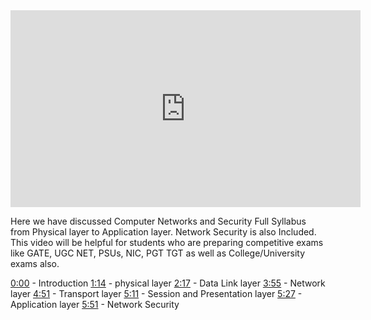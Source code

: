<iframe width="560" height="315" src="https://www.youtube.com/embed/JFF2vJaN0Cw" title="YouTube video player" frameborder="0" allow="accelerometer; autoplay; clipboard-write; encrypted-media; gyroscope; picture-in-picture" allowfullscreen></iframe>

Here we have discussed Computer Networks and Security Full Syllabus from Physical layer to Application layer. Network Security is also Included. This video will be helpful for students who are preparing competitive exams like GATE, UGC NET, PSUs, NIC, PGT TGT as well as College/University exams also.

[0:00](https://www.youtube.com/watch?v=JFF2vJaN0Cw&list=PLxCzCOWd7aiGFBD2-2joCpWOLUrDLvVV_&index=1&t=0s) - Introduction [1:14](https://www.youtube.com/watch?v=JFF2vJaN0Cw&list=PLxCzCOWd7aiGFBD2-2joCpWOLUrDLvVV_&index=1&t=74s) - physical layer [2:17](https://www.youtube.com/watch?v=JFF2vJaN0Cw&list=PLxCzCOWd7aiGFBD2-2joCpWOLUrDLvVV_&index=1&t=137s) - Data Link layer [3:55](https://www.youtube.com/watch?v=JFF2vJaN0Cw&list=PLxCzCOWd7aiGFBD2-2joCpWOLUrDLvVV_&index=1&t=235s) - Network layer [4:51](https://www.youtube.com/watch?v=JFF2vJaN0Cw&list=PLxCzCOWd7aiGFBD2-2joCpWOLUrDLvVV_&index=1&t=291s) - Transport layer [5:11](https://www.youtube.com/watch?v=JFF2vJaN0Cw&list=PLxCzCOWd7aiGFBD2-2joCpWOLUrDLvVV_&index=1&t=311s) - Session and Presentation layer [5:27](https://www.youtube.com/watch?v=JFF2vJaN0Cw&list=PLxCzCOWd7aiGFBD2-2joCpWOLUrDLvVV_&index=1&t=327s) - Application layer [5:51](https://www.youtube.com/watch?v=JFF2vJaN0Cw&list=PLxCzCOWd7aiGFBD2-2joCpWOLUrDLvVV_&index=1&t=351s) - Network Security
